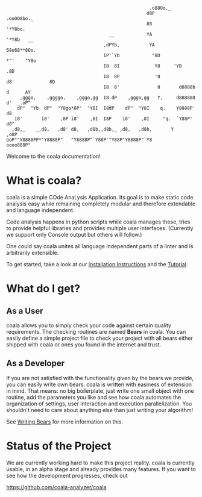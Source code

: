 ```
                                                     .o88Oo._
                                                    d8P         .ooOO8bo._
                                                    88                  '*Y8bo.
                                      __            YA                      '*Y8b   __
                                    ,dPYb,           YA                        68o68**8Oo.
                                    IP'`Yb            "8D                       *"'    "Y8o
                                    I8  8I             Y8     'YB                       .8D
                                    I8  8P             '8               d8'             8D
                                    I8  8'              8       d8888b          d      AY
     ,gggo,    ,ggggo,    ,gggo,gg  I8 dP    ,gggo,gg   Y,     d888888         d'  _.oP"
    dP"  "Yb  dP"  "Y8go*8P"  "Y8I  I8dP    dP"  "Y8I    q.    Y8888P'        d8
   i8'       i8'    ,8P i8'    ,8I  I8P    i8'    ,8I     "q.  `Y88P'       d8"
  ,d8,_    _,d8,   ,d8' d8,   ,d8b,,d8b,_ ,d8,   ,d8b,       Y           ,o8P
ooP""Y8888PP*"Y8888P"   "Y8888P"`Y88P'"Y88P"Y8888P"`Y8            oooo888P"
```

Welcome to the coala documentation!

# What is coala?

coala is a simple COde AnaLysis Application. Its goal is to make static code
analysis easy while remaining completely modular and therefore extendable and
language independent.

Code analysis happens in python scripts while coala manages these, tries to
provide helpful libraries and provides multiple user interfaces. (Currently
we support only Console output but others will follow.)

One could say coala unites all language independent parts of a linter and is
arbitrarily extensible.

To get started, take a look at our
[Installation Instructions](Users/Install.md) and the
[Tutorial](Users/Tutorial.md).

# What do I get?

## As a User

coala allows you to simply check your code against certain quality
requirements. The checking routines are named **Bears** in coala. You can
easily define a simple project file to check your project with all bears
either shipped with coala or ones you found in the internet and trust.

## As a Developer

If you are not satisfied with the functionality given by the bears we provide,
you can easily write own bears. coala is written with easiness of extension in
mind. That means: no big boilerplate, just write one small object with one
routine, add the parameters you like and see how coala automates the
organization of settings, user interaction and execution parallelization. You
shouldn't need to care about anything else than just writing your algorithm!

See [Writing Bears](Users/Writing_Bears.md) for more information on this.

# Status of the Project

We are currently working hard to make this project reality. coala is currently
usable, in an alpha stage and already provides many features. If you want to
see how the development progresses, check out

<https://github.com/coala-analyzer/coala>
